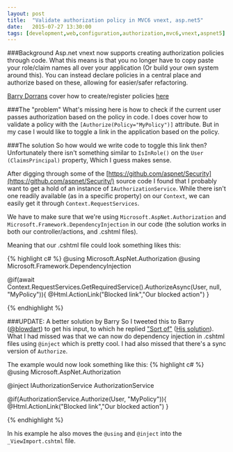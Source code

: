```yaml
---
layout: post
title:  "Validate authorization policy in MVC6 vnext, asp.net5"
date:   2015-07-27 13:30:00
tags: [development,web,configuration,authorization,mvc6,vnext,aspnet5]
---
```


###Background
Asp.net vnext now supports creating authorization policies through code. What this means is that you no longer have to copy paste your role/claim names all over your application (Or build your own system around this). You can instead declare policies in a central place and authorize based on these, allowing for easier/safer refactoring. 

[Barry Dorrans](https://github.com/blowdart) cover how to create/register policies [here](https://github.com/aspnet/Announcements/issues/22)


###The "problem"
What's missing here is how to check if the current user passes authorization based on the policy in code. I does cover how to validate a policy with the ``[Authorize(Policy="MyPolicy")]`` attribute. But in my case I would like to toggle a link in the application based on the policy.

###The solution
So how would we write code to toggle this link then? Unfortunately there isn't something similar to ``IsInRole()`` on the ``User (ClaimsPrincipal)`` property, Which I guess makes sense.

After digging through some of the [https://github.com/aspnet/Security](https://github.com/aspnet/Security/) source code I found that I probably want to get a hold of an instance of ``IAuthorizationService``. While there isn't one readily available (as in a specific property) on our ``Context``, we can easily get it through ``Context.RequestServices``.

We have to make sure that we're using ``Microsoft.AspNet.Authorization`` and ``Microsoft.Framework.DependencyInjection`` in our code (the solution works in both our controller/actions, and .cshtml files).

Meaning that our .cshtml file could look something likes this:

{% highlight c# %}
@using Microsoft.AspNet.Authorization
@using Microsoft.Framework.DependencyInjection

@if(await Context.RequestServices.GetRequiredService<IAuthorizationService>().AuthorizeAsync(User, null, "MyPolicy")){
  @Html.ActionLink("Blocked link","Our blocked action")
}

{% endhighlight %}

###UPDATE: A better solution by Barry
So I tweeted this to Barry ([@blowdart](https://twitter.com/blowdart)) to get his input, to which he replied ["Sort of"](https://twitter.com/blowdart/status/631098836409159682) ([His solution](http://pastebin.com/3pUyHHaX)). What I had missed was that we can now do dependency injection in .cshtml files using ``@inject`` which is pretty cool. I had also missed that there's a sync version of ``Authorize``.

The example would now look something like this:
{% highlight c# %}
@using Microsoft.AspNet.Authorization

@inject IAuthorizationService AuthorizationService

@if(AuthorizationService.Authorize(User, "MyPolicy")){
  @Html.ActionLink("Blocked link","Our blocked action")
}

{% endhighlight %}

In his example he also moves the ``@using`` and ``@inject`` into the ``_ViewImport.cshtml`` file.
